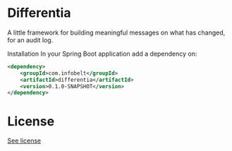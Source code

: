 Differentia
===========

A little framework for building meaningful messages on what has changed, for an audit log.

Installation
In your Spring Boot application add a dependency on:

```xml
<dependency>
    <groupId>com.infobelt</groupId>
    <artifactId>differentia</artifactId>
    <version>0.1.0-SNAPSHOT</version>
</dependency>
```

License
=======

[See license](LICENSE.md)

